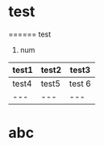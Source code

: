# test
======
test
1. num


test1 | test2 | test3
--- | --- | ---
test4 | test5 | test 6
--- | --- | ---

abc
===

